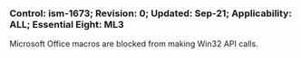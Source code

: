 ### Control: ism-1673; Revision: 0; Updated: Sep-21; Applicability: ALL; Essential Eight: ML3
<p>Microsoft Office macros are blocked from making Win32 API calls.</p>